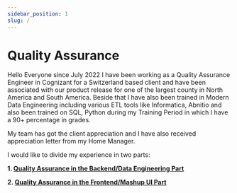 ```yaml
---
sidebar_position: 1
slug: /
---
```


# Quality Assurance

Hello Everyone since July 2022 I have been working as a Quality Assurance Engineer in Cognizant for a Switzerland based client and have been associated with our product release for one of the largest county in North America and South America. Beside that I have also been trained in Modern Data Engineering including various ETL tools like Informatica, Abnitio and also been trained on SQL, Python during my Training Period in which I have a 90+ percentage in grades.

My team has got the client appreciation and I have also received appreciation letter from my Home Manager.

I would like to divide my experience in two parts:


**1. [Quality Assurance in the Backend/Data Engineering Part](/category/quality-assurance-for-backenddataengineering)**

**2. [Quality Assurance in the Frontend/Mashup UI Part](/category/quality-assurance-for-frontendmashup-ui)**

